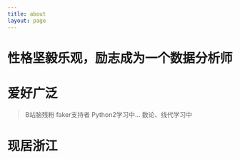 ```yaml
---
title: about
layout: page
---
```


# 性格坚毅乐观，励志成为一个数据分析师

# 爱好广泛
>B站脑残粉
>faker支持者
>Python2学习中...
>数论、线代学习中

# 现居浙江